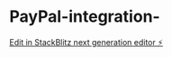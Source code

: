 # PayPal-integration-

[Edit in StackBlitz next generation editor ⚡️](https://stackblitz.com/~/github.com/Ben-G44/PayPal-integration-)